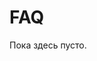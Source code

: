 # FAQ

Пока здесь пусто.

[comment]: <> (### Как помочь материально?)
[comment]: <> ([https://frame-b.ru/donate]&#40;https://frame-b.ru/donate&#41;)

[comment]: <> (### Как помочь в разработке?)
[comment]: <> (На данный момент помощь в разработке не требуется. )
[comment]: <> (Но ты можешь написать через [форму]&#40;https://frame-b.ru/contact&#41;, когда придет время, я с тобой свяжусь.)